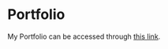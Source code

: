 # Portfolio
My Portfolio can be accessed through [this link](https://halmasieh.github.io/portfolio/).

